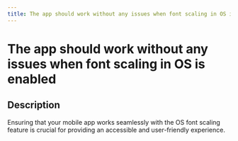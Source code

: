 ```yaml
---
title: The app should work without any issues when font scaling in OS is enabled
---
```

# The app should work without any issues when font scaling in OS is enabled

## Description

Ensuring that your mobile app works seamlessly with the OS font scaling feature is crucial for providing an accessible and user-friendly experience.
